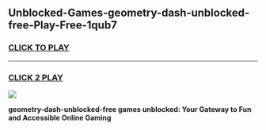 
## Unblocked-Games-geometry-dash-unblocked-free-Play-Free-1qub7
<h3>
<a href="https://premium76.site?title=geometry-dash-unblocked-free&ref=10A">CLICK TO PLAY</a></h3>
<hr>

<h3>
<a href="https://premium76.site?title=geometry-dash-unblocked-free&ref=10A">CLICK 2 PLAY</a>
  
</h3>

<a href="https://premium76.site?title=geometry-dash-unblocked-free&ref=10A"><img src="https://clearcache.store/games.png"></a>


**geometry-dash-unblocked-free games unblocked: Your Gateway to Fun and Accessible Online Gaming**
